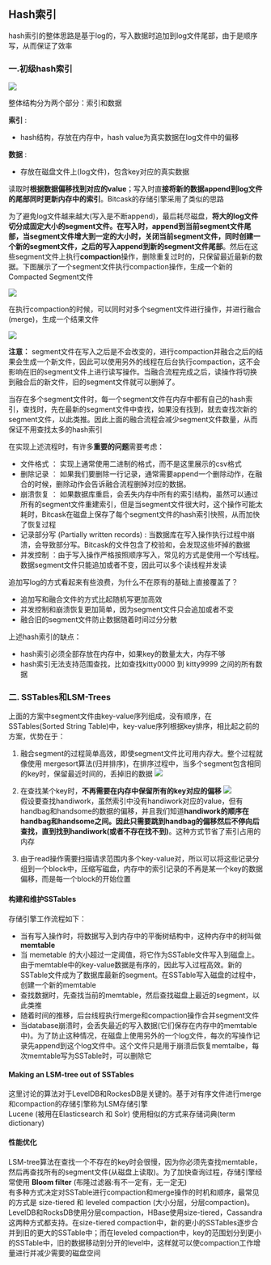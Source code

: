 ## Hash索引
hash索引的整体思路是基于log的，写入数据时追加到log文件尾部，由于是顺序写，从而保证了效率
### 一.初级hash索引

![](images/1.jpg)


整体结构分为两个部分：索引和数据

**索引** :
- hash结构，存放在内存中，hash value为真实数据在log文件中的偏移

**数据** :
- 存放在磁盘文件上(log文件)，包含key对应的真实数据

读取时**根据数据偏移找到对应的value**；写入时直**接将新的数据append到log文件的尾部同时更新内存中的索引**。Bitcask的存储引擎采用了类似的思路

为了避免log文件越来越大(写入是不断append)，最后耗尽磁盘，**将大的log文件切分成固定大小的segment文件。在写入时，append到当前segment文件尾部，当segment文件增大到一定的大小时，关闭当前segment文件，同时创建一个新的segment文件，之后的写入append到新的segment文件尾部**。然后在这些segment文件上执行**compaction**操作，删除重复过时的，只保留最近最新的数据。下图展示了一个segment文件执行compaction操作，生成一个新的Compacted Segment文件

![](images/2.jpg)


在执行compaction的时候，可以同时对多个segment文件进行操作，并进行融合(merge)，生成一个结果文件

![](images/3.jpg)


**注意：** segment文件在写入之后是不会改变的，进行compaction并融合之后的结果会生成一个新文件，因此可以使用另外的线程在后台执行compaction，这不会影响在旧的segment文件上进行读写操作。当融合流程完成之后，读操作将切换到融合后的新文件，旧的segment文件就可以删掉了。

当存在多个segment文件时，每一个segment文件在内存中都有自己的hash索引，查找时，先在最新的segment文件中查找，如果没有找到，就去查找次新的segment文件，以此类推。因此上面的融合流程会减少segment文件数量，从而保证不用查找太多的hash索引


在实现上述流程时，有许多**重要的问题**需要考虑：
- 文件格式 ： 实现上通常使用二进制的格式，而不是这里展示的csv格式
- 删除记录 ： 如果我们要删除一行记录，通常需要append一个删除动作，在融合的时候，删除动作会告诉融合流程删掉对应的数据。
- 崩溃恢复 ： 如果数据库重启，会丢失内存中所有的索引结构，虽然可以通过所有的segment文件重建索引，但是当segment文件很大时，这个操作可能太耗时，Bitcask在磁盘上保存了每个segment文件的hash索引快照，从而加快了恢复过程
- 记录部分写 (Partially written records) : 当数据库在写入操作执行过程中崩溃，会导致部分写。Bitcask的文件包含了校验和，会发现这些坏掉的数据
- 并发控制 ：由于写入操作严格按照顺序写入，常见的方式是使用一个写线程。数据segment文件只能追加或者不变，因此可以多个读线程并发读

追加写log的方式看起来有些浪费，为什么不在原有的基础上直接覆盖了？
- 追加写和融合文件的方式比起随机写更加高效
- 并发控制和崩溃恢复更加简单，因为segment文件只会追加或者不变
- 融合旧的segment文件防止数据随着时间过分分散

上述hash索引的缺点：
- hash索引必须全部存放在内存中，如果key的数量太大，内存不够
- hash索引无法支持范围查找，比如查找kitty0000 到 kitty9999 之间的所有数据

### 二. SSTables和LSM-Trees
上面的方案中segment文件由key-value序列组成，没有顺序，在SSTables(Sorted String Table)中，key-value序列根据key排序，相比起之前的方案，优势在于：  
1. 融合segment的过程简单高效，即使segment文件比可用内存大。整个过程就像使用 mergesort算法(归并排序)，在排序过程中，当多个segment包含相同的key时，保留最近时间的，丢掉旧的数据
![](images/4.jpg)
  
2. 在查找某个key时，**不再需要在内存中保留所有的key对应的偏移**
![](images/5.jpg)  
假设要查找handiwork，虽然索引中没有handiwork对应的value，但有handbag和handsome的数据的偏移，并且我们知道**handiwork的顺序在handbag和handsome之间。因此只需要跳到handbag的偏移然后不停向后查找，直到找到handiwork(或者不存在找不到)**。这种方式节省了索引占用的内存

3. 由于read操作需要扫描请求范围内多个key-value对，所以可以将这些记录分组到一个block中，压缩写磁盘，内存中的索引记录的不再是某一个key的数据偏移，而是每一个block的开始位置

#### 构建和维护SSTables
存储引擎工作流程如下：
- 当有写入操作时，将数据写入到内存中的平衡树结构中，这种内存中的树叫做 **memtable**
- 当 memetable 的大小超过一定阈值，将它作为SSTable文件写入到磁盘上。由于memtable中的key-value数据是有序的，因此写入过程高效。新的SSTable文件成为了数据库最新的segment。在SSTable写入磁盘的过程中，创建一个新的memtable
- 查找数据时，先查找当前的memtable，然后查找磁盘上最近的segment，以此类推
- 随着时间的推移，后台线程执行merge和compaction操作合并segment文件
- 当database崩溃时，会丢失最近的写入数据(它们保存在内存中的memtable中)。为了防止这种情况，在磁盘上使用另外的一个log文件，每次的写操作记录先append到这个log文件中。这个文件只是用于崩溃后恢复memtalbe，每次memtable写为SSTable时，可以删除它

#### Making an LSM-tree out of SSTables
这里讨论的算法对于LevelDB和RockesDB是关键的。基于对有序文件进行merge和compaction的存储引擎称为LSM存储引擎  
Lucene (被用在Elasticsearch 和 Solr) 使用相似的方式来存储词典(term dictionary)

#### 性能优化
LSM-tree算法在查找一个不存在的key时会很慢，因为你必须先查找memtable，然后再查找所有的segment文件(从磁盘上读取)。为了加快查询过程，存储引擎经常使用 **Bloom filter** (布隆过滤器:有不一定有，无一定无)  
有多种方式决定对SSTable进行compaction和merge操作的时机和顺序，最常见的方式是 size-tiered 和 leveled compaction (大小分层，分层compaction)。LevelDB和RocksDB使用分层compaction，HBase使用size-tiered，Cassandra这两种方式都支持。在size-tiered compaction中，新的更小的SSTables逐步合并到旧的更大的SSTable中；而在leveled compaction中，key的范围划分到更小的SSTable中，旧的数据移动到分开的level中，这样就可以使compaction工作增量进行并减少需要的磁盘空间
